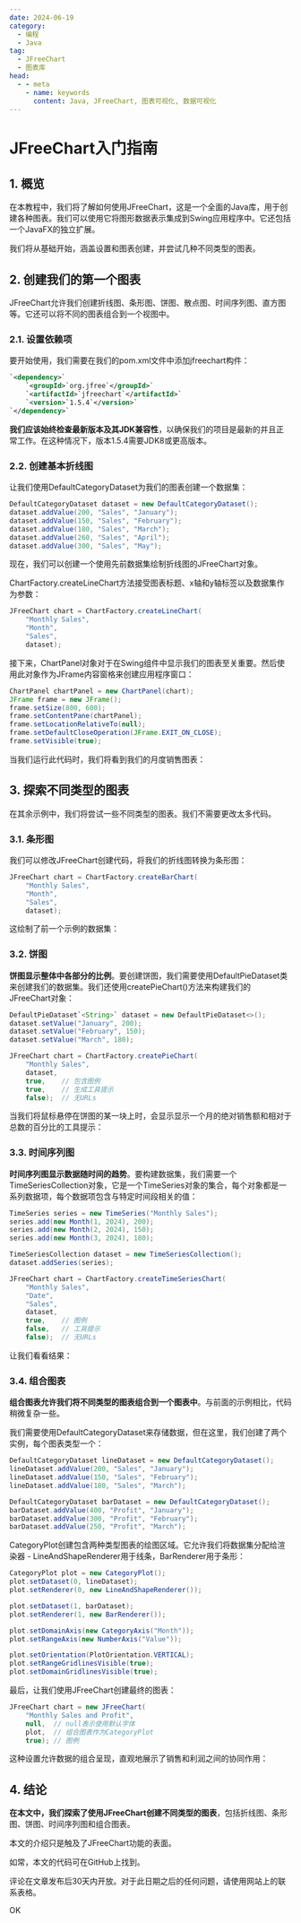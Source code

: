 ```yaml
---
date: 2024-06-19
category:
  - 编程
  - Java
tag:
  - JFreeChart
  - 图表库
head:
  - - meta
    - name: keywords
      content: Java, JFreeChart, 图表可视化, 数据可视化
---
```


# JFreeChart入门指南

## 1. 概览

在本教程中，我们将了解如何使用JFreeChart，这是一个全面的Java库，用于创建各种图表。我们可以使用它将图形数据表示集成到Swing应用程序中。它还包括一个JavaFX的独立扩展。

我们将从基础开始，涵盖设置和图表创建，并尝试几种不同类型的图表。

## 2. 创建我们的第一个图表

JFreeChart允许我们创建折线图、条形图、饼图、散点图、时间序列图、直方图等。它还可以将不同的图表组合到一个视图中。

### 2.1. 设置依赖项

要开始使用，我们需要在我们的pom.xml文件中添加jfreechart构件：

```xml
`<dependency>`
    `<groupId>`org.jfree`</groupId>`
    `<artifactId>`jfreechart`</artifactId>`
    `<version>`1.5.4`</version>`
`</dependency>`
```

**我们应该始终检查最新版本及其JDK兼容性**，以确保我们的项目是最新的并且正常工作。在这种情况下，版本1.5.4需要JDK8或更高版本。

### 2.2. 创建基本折线图

让我们使用DefaultCategoryDataset为我们的图表创建一个数据集：

```java
DefaultCategoryDataset dataset = new DefaultCategoryDataset();
dataset.addValue(200, "Sales", "January");
dataset.addValue(150, "Sales", "February");
dataset.addValue(180, "Sales", "March");
dataset.addValue(260, "Sales", "April");
dataset.addValue(300, "Sales", "May");
```

现在，我们可以创建一个使用先前数据集绘制折线图的JFreeChart对象。

ChartFactory.createLineChart方法接受图表标题、x轴和y轴标签以及数据集作为参数：

```java
JFreeChart chart = ChartFactory.createLineChart(
    "Monthly Sales",
    "Month",
    "Sales",
    dataset);
```

接下来，ChartPanel对象对于在Swing组件中显示我们的图表至关重要。然后使用此对象作为JFrame内容窗格来创建应用程序窗口：

```java
ChartPanel chartPanel = new ChartPanel(chart);
JFrame frame = new JFrame();
frame.setSize(800, 600);
frame.setContentPane(chartPanel);
frame.setLocationRelativeTo(null);
frame.setDefaultCloseOperation(JFrame.EXIT_ON_CLOSE);
frame.setVisible(true);
```

当我们运行此代码时，我们将看到我们的月度销售图表：

## 3. 探索不同类型的图表

在其余示例中，我们将尝试一些不同类型的图表。我们不需要更改太多代码。

### 3.1. 条形图

我们可以修改JFreeChart创建代码，将我们的折线图转换为条形图：

```java
JFreeChart chart = ChartFactory.createBarChart(
    "Monthly Sales",
    "Month",
    "Sales",
    dataset);
```

这绘制了前一个示例的数据集：

### 3.2. 饼图

**饼图显示整体中各部分的比例**。要创建饼图，我们需要使用DefaultPieDataset类来创建我们的数据集。我们还使用createPieChart()方法来构建我们的JFreeChart对象：

```java
DefaultPieDataset`<String>` dataset = new DefaultPieDataset<>();
dataset.setValue("January", 200);
dataset.setValue("February", 150);
dataset.setValue("March", 180);

JFreeChart chart = ChartFactory.createPieChart(
    "Monthly Sales",
    dataset,
    true,    // 包含图例
    true,    // 生成工具提示
    false);  // 无URLs
```

当我们将鼠标悬停在饼图的某一块上时，会显示显示一个月的绝对销售额和相对于总数的百分比的工具提示：

### 3.3. 时间序列图

**时间序列图显示数据随时间的趋势**。要构建数据集，我们需要一个TimeSeriesCollection对象，它是一个TimeSeries对象的集合，每个对象都是一系列数据项，每个数据项包含与特定时间段相关的值：

```java
TimeSeries series = new TimeSeries("Monthly Sales");
series.add(new Month(1, 2024), 200);
series.add(new Month(2, 2024), 150);
series.add(new Month(3, 2024), 180);

TimeSeriesCollection dataset = new TimeSeriesCollection();
dataset.addSeries(series);

JFreeChart chart = ChartFactory.createTimeSeriesChart(
    "Monthly Sales",
    "Date",
    "Sales",
    dataset,
    true,    // 图例
    false,   // 工具提示
    false);  // 无URLs
```

让我们看看结果：

### 3.4. 组合图表

**组合图表允许我们将不同类型的图表组合到一个图表中**。与前面的示例相比，代码稍微复杂一些。

我们需要使用DefaultCategoryDataset来存储数据，但在这里，我们创建了两个实例，每个图表类型一个：

```java
DefaultCategoryDataset lineDataset = new DefaultCategoryDataset();
lineDataset.addValue(200, "Sales", "January");
lineDataset.addValue(150, "Sales", "February");
lineDataset.addValue(180, "Sales", "March");

DefaultCategoryDataset barDataset = new DefaultCategoryDataset();
barDataset.addValue(400, "Profit", "January");
barDataset.addValue(300, "Profit", "February");
barDataset.addValue(250, "Profit", "March");
```

CategoryPlot创建包含两种类型图表的绘图区域。它允许我们将数据集分配给渲染器 - LineAndShapeRenderer用于线条，BarRenderer用于条形：

```java
CategoryPlot plot = new CategoryPlot();
plot.setDataset(0, lineDataset);
plot.setRenderer(0, new LineAndShapeRenderer());

plot.setDataset(1, barDataset);
plot.setRenderer(1, new BarRenderer());

plot.setDomainAxis(new CategoryAxis("Month"));
plot.setRangeAxis(new NumberAxis("Value"));

plot.setOrientation(PlotOrientation.VERTICAL);
plot.setRangeGridlinesVisible(true);
plot.setDomainGridlinesVisible(true);
```

最后，让我们使用JFreeChart创建最终的图表：

```java
JFreeChart chart = new JFreeChart(
    "Monthly Sales and Profit",
    null,  // null表示使用默认字体
    plot,  // 组合图表作为CategoryPlot
    true); // 图例
```

这种设置允许数据的组合呈现，直观地展示了销售和利润之间的协同作用：

## 4. 结论

**在本文中，我们探索了使用JFreeChart创建不同类型的图表**，包括折线图、条形图、饼图、时间序列图和组合图表。

本文的介绍只是触及了JFreeChart功能的表面。

如常，本文的代码可在GitHub上找到。

评论在文章发布后30天内开放。对于此日期之后的任何问题，请使用网站上的联系表格。

OK
